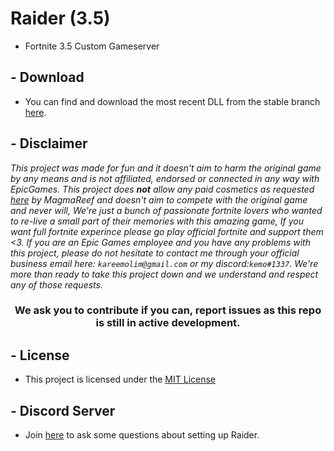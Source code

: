 # Raider (3.5)

- Fortnite 3.5 Custom Gameserver

## - Download
 - You can find and download the most recent DLL from the stable branch [here](https://github.com/kem0x/raider3.5/actions?query=branch%3Astable).

## - Disclaimer

_This project was made for fun and it doesn't aim to harm the original game by any means and is not affiliated, endorsed or connected in any way with EpicGames. This project does **not** allow any paid cosmetics as requested [here](https://media.discordapp.net/attachments/976192654901665832/987031689094119505/unknown.png) by MagmaReef and doesn't aim to compete with the original game and never will, We're just a bunch of passionate fortnite lovers who wanted to re-live a small part of their memories with this amazing game, If you want full fortnite experince please go play official fortnite and support them <3. If you are an Epic Games employee and you have any problems with this project, please do not hesitate to contact me through your official business email here: `kareemolim@gmail.com` or my discord:`kemo#1337`. We're more than ready to take this project down and we understand and respect any of those requests._

<h3 align="center">We ask you to contribute if you can, report issues as this repo is still in active development.</h3>

## - License

- This project is licensed under the [MIT License](/LICENSE)

## - Discord Server

- Join [here](https://discord.gg/nCSFHtRMUs) to ask some questions about setting up Raider.
